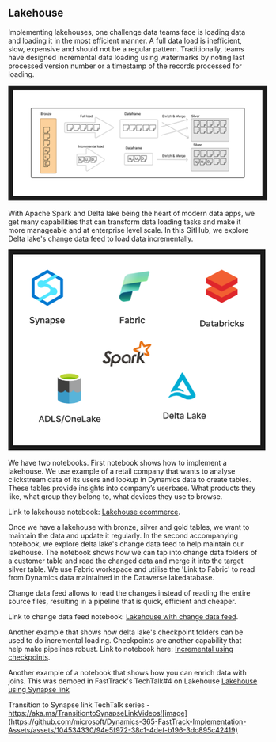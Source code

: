 ## Lakehouse

Implementing lakehouses, one challenge data teams face is loading data and loading it in the most efficient manner. A full data load is inefficient, slow, expensive and should not be a regular pattern. Traditionally, teams have designed incremental data loading using watermarks by noting last processed version number or a timestamp of the records processed for loading.

<img src="Incrementalloading.png"
alt="Incremental load" width="1000" border="10" />

With Apache Spark and Delta lake being the heart of modern data apps, we get many capabilities that can transform data loading tasks and make it more manageable and at enterprise level scale. In this GitHub, we explore Delta lake's change data feed to load data incrementally. 

<img src="Deltalake.png"
alt="Spark ecosystem" width="500" border="10" />

We have two notebooks. First notebook shows how to implement a lakehouse. We use example of a retail company that wants to analyse clickstream data of its users and lookup in Dynamics data to create tables. These tables provide insights into company’s userbase. What products they like, what group they belong to, what devices they use to browse.

Link to lakehouse notebook: [Lakehouse ecommerce](Lakehouse_FL_Commerce_Clickstream_Share.ipynb).

Once we have a lakehouse with bronze, silver and gold tables, we want to maintain the data and update it regularly. In the second accompanying notebook, we explore delta lake's change data feed to help maintain our lakehouse. The notebook shows how we can tap into change data folders of a customer table and read the changed data and merge it into the target silver table.
We use Fabric workspace and utilise the 'Link to Fabric' to read from Dynamics data maintained in the Dataverse lakedatabase.

Change data feed allows to read the changes instead of reading the entire source files, resulting in a pipeline that is quick, efficient and cheaper.

Link to change data feed notebook: [Lakehouse with change data feed](Lakehouse_FL_Incremental_CDF_Share.ipynb).

Another example that shows how delta lake's checkpoint folders can be used to do incremental loading. Checkpoints are another capability that help make pipelines robust. Link to notebook here: [Incremental using checkpoints](Lakehouse_Incremental_Checkpoints_Template.ipynb).

Another example of a notebook that shows how you can enrich data with joins. This was demoed in FastTrack's TechTalk#4 on Lakehouse [Lakehouse using Synapse link](Lakehouse_Synapselink_FactsDims_Template.ipynb)

Transition to Synapse link TechTalk series - https://aka.ms/TransitiontoSynapseLinkVideos![image](https://github.com/microsoft/Dynamics-365-FastTrack-Implementation-Assets/assets/104534330/94e5f972-38c1-4def-b196-3dc895c42419)



